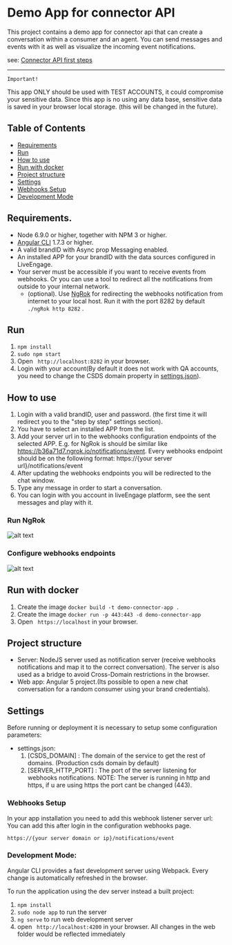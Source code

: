 # Demo App for connector API

This project contains a demo app for connector api that can create a conversation within a consumer and an agent. 
You can send messages and events with it as well as 
visualize the incoming event notifications.

see: [Connector API first steps](https://developers.liveperson.com/connector-api-first-steps-overview.html)

---

`Important!`

This app ONLY should be used with TEST ACCOUNTS, it could compromise your sensitive data. Since this app is no using
any data base, sensitive data is saved in your browser local storage. (this will be changed in the future).

## Table of Contents
  - [Requirements](#requirements)
  - [Run](#run)
  - [How to use](#how-to-use)
  - [Run with docker](#run-with-docker)
  - [Project structure](#project-structure)
  - [Settings](#settings)
  - [Webhooks Setup](#webhooks-setup)
  - [Development Mode](#development-mode)

## Requirements.

- Node 6.9.0 or higher, together with NPM 3 or higher.
- [Angular CLI](https://cli.angular.io/) 1.7.3 or higher. 
- A valid brandID with Async prop Messaging enabled.
- An installed APP for your brandID with the data sources configured in LiveEngage. 
- Your server must be accessible if you want to receive events from webhooks. Or you can use a tool to redirect all the
 notifications from outside to your internal network.
  * (optional). Use [NgRok](https://ngrok.com/) for redirecting the webhooks notification from internet to your local host.
  Run it with the port 8282 by default ```./ngRok http 8282``` .

## Run

1. ```npm install``` 
2. ```sudo npm start```
3. Open ``` http://localhost:8282``` in your browser. 
4. Login with your account(By default it does not work with QA accounts, you need to change the CSDS domain property in [settings.json](settings.json)).

## How to use

1. Login with a valid brandID, user and password. (the first time it will redirect you to the "step by step" settings section).
1. You have to select an installed APP from the list.
1. Add your server url in to the webhooks configuration endpoints of the selected APP. E.g. for NgRok is should be similar like 
https://b36a71d7.ngrok.io/notifications/event. Every webhooks endpoint should be on the following format: https://{your server url}/notifications/event
1. After updating the webhooks endpoints you will be redirected to the chat window.
1. Type any message in order to start a conversation.
1. You can login with you account in liveEngage platform, see the sent messages and play with it.

### Run NgRok

![alt text](https://lpgithub.dev.lprnd.net/RnD-Mannheim/lp-demo-app-connector-api/blob/master/docs/gifs/ngrock1.gif)

### Configure webhooks endpoints

![alt text](https://lpgithub.dev.lprnd.net/RnD-Mannheim/lp-demo-app-connector-api/blob/master/docs/gifs/webhook_config.gif)


## Run with docker

1. Create the image ```docker build -t demo-connector-app .```
2. Create the image ```docker run -p 443:443 -d demo-connector-app ```
3. Open ``` https://localhost``` in your browser.

## Project structure

- Server: NodeJS server used as notification server (receive webhooks notifications and map it to the correct conversation).
The server is also used as a bridge to avoid Cross-Domain restrictions in the browser.
- Web app: Angular 5 project.(Its possible to open a new chat conversation for a random consumer using your brand credentials).

## Settings
Before running or deployment it is necessary to setup some configuration parameters:
- settings.json:
  1. [CSDS_DOMAIN] : The domain of the service to get the rest of domains. (Production csds domain by default)
  1. [SERVER_HTTP_PORT] : The port of the server listening for webhooks notifications. NOTE: The server is running in http and
  https, if u are using https the port cant be changed (443).
### Webhooks Setup 
In your app installation you need to add this webhook listener server url:<br/>  You can add this after login in the configuration webhooks page.

``https://{your server domain or ip}/notifications/event``

### Development Mode:

Angular CLI provides a fast development server using Webpack. Every change is automatically refreshed in the browser.

To run the application using the dev server instead a built project:

1. ```npm install```
2. ```sudo node app``` to run the server
2. ```ng serve``` to run web development server
4. open ``` http://localhost:4200``` in your browser. All changes in the web folder would be reflected immediately

